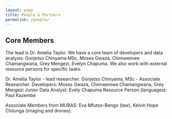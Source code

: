 ```yaml
---
layout: page
title: People & Partners
permalink: /people/
---
```


## Core Members

The lead is Dr. Amelia Taylor. We have a core team of developers and data analysis: Gonjetso Chinyama MSc, Moses Gwaza, Chimwemwe Chamangwana, Grey Mengezi, Evelyn Chapuma. We also work with external resource persons for specific tasks. 


Dr. Amelia Taylor - lead researcher.
Gonjetso Chinyama, MSc - Associate Researcher.
Developers: Moses Gwaza, Chimwemwe Chamangwana, Grey Mengezi
Junior Data Analyst: Evely Chapuma
Resource Person (languages): Paul Kazembe

Associate Members from MUBAS: Eva Mfutso-Bengo (law), Kelvin Hope Chilunga (imaging and drones).


